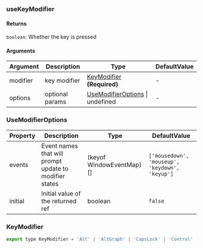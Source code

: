 ### useKeyModifier

#### Returns

`boolean`: Whether the key is pressed

#### Arguments

| Argument | Description     | Type                                                   | DefaultValue |
| -------- | --------------- | ------------------------------------------------------ | ------------ |
| modifier | key modifier    | [KeyModifier](#KeyModifier) **(Required)**             | -            |
| options  | optional params | [UseModifierOptions](#UseModifierOptions) \| undefined | -            |

### UseModifierOptions

| Property | Description                                            | Type                     | DefaultValue                                   |
| -------- | ------------------------------------------------------ | ------------------------ | ---------------------------------------------- |
| events   | Event names that will prompt update to modifier states | (keyof WindowEventMap)[] | `['mousedown', 'mouseup', 'keydown', 'keyup']` |
| initial  | Initial value of the returned ref                      | boolean                  | `false`                                        |

### KeyModifier

```js
export type KeyModifier = 'Alt' | 'AltGraph' | 'CapsLock' | 'Control' | 'Fn' | 'FnLock' | 'Meta' | 'NumLock' | 'ScrollLock' | 'Shift' | 'Symbol' | 'SymbolLock'
```
